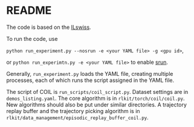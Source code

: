 # README

The code is based on the [ILswiss](https://github.com/Ericonaldo/ILSwiss).

To run the code, use

`python run_experiment.py --nosrun -e <your YAML file> -g <gpu id>`,

or `python run_experimtn.py -e <your YAML file>` to enable [srun](https://slurm.schedmd.com/srun.html).

Generally,  `run_experiment.py` loads the YAML file, creating multiple processes, each of which runs the script assigned in the YAML file. 

The script of COIL is `run_scripts/coil_script.py`. Dataset settings are in `demos_listing.yaml`. The core algorithm is in `rlkit/torch/coil/coil.py`. New algorithms should also be put under similar directories. A trajectory replay buffer and the trajectory picking algorithm is in `rlkit/data_management/episodic_replay_buffer_coil.py`.
